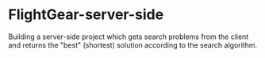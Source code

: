 # FlightGear-server-side
Building a server-side project which gets search problems from the client and returns the "best" (shortest) solution according to the search algorithm.
